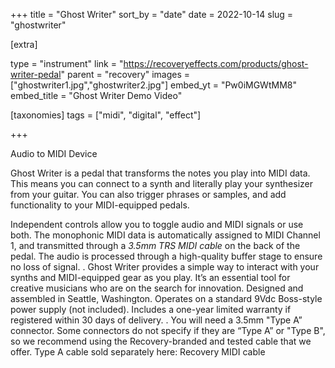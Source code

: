 +++
title = "Ghost Writer"
sort_by = "date"
date = 2022-10-14
slug = "ghostwriter"

[extra]

type = "instrument"
link = "https://recoveryeffects.com/products/ghost-writer-pedal"
parent = "recovery"
images = ["ghostwriter1.jpg","ghostwriter2.jpg"]
embed_yt = "Pw0iMGWtMM8"
embed_title = "Ghost Writer Demo Video"

[taxonomies]
tags = ["midi", "digital", "effect"]

+++

Audio to MIDI Device

Ghost Writer is a pedal that transforms the notes you play into MIDI data. This means you can connect to a synth and literally play your synthesizer from your guitar. You can also trigger phrases or samples, and add functionality to your MIDI-equipped pedals.

Independent controls allow you to toggle audio and MIDI signals or use both. The monophonic MIDI data is automatically assigned to MIDI Channel 1, and transmitted through a *3.5mm TRS MIDI cable* on the back of the pedal. The audio is processed through a high-quality buffer stage to ensure no loss of signal.
.
Ghost Writer provides a simple way to interact with your synths and MIDI-equipped gear as you play. It’s an essential tool for creative musicians who are on the search for innovation.
Designed and assembled in Seattle, Washington. Operates on a standard 9Vdc Boss-style power supply (not included). Includes a one-year limited warranty if registered within 30 days of delivery.
.
You will need a 3.5mm "Type A” connector. Some connectors do not specify if they are “Type A” or "Type B", so we recommend using the Recovery-branded and tested cable that we offer. Type A cable sold separately here: Recovery MIDI cable 
